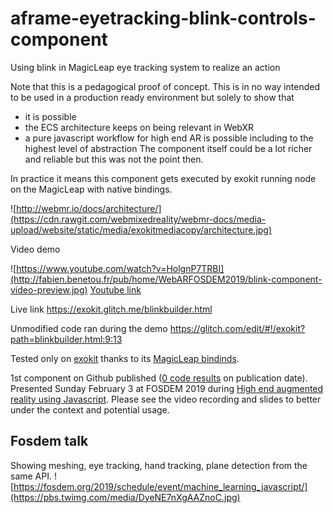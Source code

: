 # aframe-eyetracking-blink-controls-component
Using blink in MagicLeap eye tracking system to realize an action

Note that this is a pedagogical proof of concept. This is in no way intended to be used in a production ready environment but solely to show that
- it is possible
- the ECS architecture keeps on being relevant in WebXR
- a pure javascript workflow for high end AR is possible including to the highest level of abstraction
The component itself could be a lot richer and reliable but this was not the point then.

In practice it means this component gets executed by exokit running node on the MagicLeap with native bindings.

![http://webmr.io/docs/architecture/](https://cdn.rawgit.com/webmixedreality/webmr-docs/media-upload/website/static/media/exokitmediacopy/architecture.jpg)

Video demo 

![https://www.youtube.com/watch?v=HolgnP7TRBI](http://fabien.benetou.fr/pub/home/WebARFOSDEM2019/blink-component-video-preview.jpg)
[Youtube link](https://www.youtube.com/watch?v=HolgnP7TRBI)

Live link https://exokit.glitch.me/blinkbuilder.html

Unmodified code ran during the demo https://glitch.com/edit/#!/exokit?path=blinkbuilder.html:9:13

Tested only on [exokit](https://github.com/webmixedreality/exokit) thanks to its [MagicLeap bindinds](https://github.com/webmixedreality/exokit/blob/master/docs/magicleap.md).

1st component on Github published ([0 code results](https://github.com/search?l=Markdown&q=registerComponent+aframe+magicleap&type=Code) on publication date). Presented Sunday February 3 at FOSDEM 2019 during [High end augmented reality using Javascript](https://fosdem.org/2019/schedule/event/machine_learning_javascript/). Please see the video recording and slides to better under the context and potential usage.

## Fosdem talk
Showing meshing, eye tracking, hand tracking, plane detection from the same API.
![https://fosdem.org/2019/schedule/event/machine_learning_javascript/](https://pbs.twimg.com/media/DyeNE7nXgAAZnoC.jpg)
